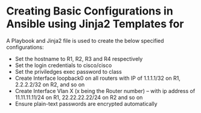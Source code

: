 # Creating Basic Configurations in Ansible using Jinja2 Templates for 

A Playbook and Jinja2 file is used to create the below specified configurations:
  - Set the hostname to R1, R2, R3 and R4 respectively
  -	Set the login credentials to cisco/cisco
  -	Set the priviledges exec password to class
  -	Create Interface loopback0 on all routers with IP of 1.1.1.1/32 on R1, 2.2.2.2/32 on R2, and so on
  -	Create Interface Vlan X (x being the Router number) – with ip address of 11.11.11.11/24 on R1, 22.22.22.22/24 on R2 and so on
  -	Ensure plain-text passwords are encrypted automatically
